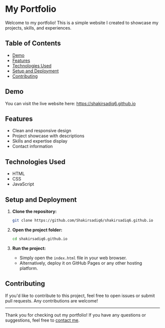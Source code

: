 # My Portfolio

Welcome to my portfolio! This is a simple website I created to showcase my projects, skills, and experiences.

## Table of Contents
- [Demo](#demo)
- [Features](#features)
- [Technologies Used](#technologies-used)
- [Setup and Deployment](#setup-and-deployment)
- [Contributing](#contributing)

## Demo

You can visit the live website here: https://shakirsadiq6.github.io

## Features

- Clean and responsive design
- Project showcase with descriptions
- Skills and expertise display
- Contact information

## Technologies Used

- HTML
- CSS
- JavaScript

## Setup and Deployment

1. **Clone the repository:**

    ```bash
    git clone https://github.com/Shakirsadiq6/shakirsadiq6.github.io
    ```

2. **Open the project folder:**

    ```bash
    cd shakirsadiq6.github.io
    ```

3. **Run the project:**

    - Simply open the `index.html` file in your web browser.
    - Alternatively, deploy it on GitHub Pages or any other hosting platform.

## Contributing

If you'd like to contribute to this project, feel free to open issues or submit pull requests. Any contributions are welcome!

---

Thank you for checking out my portfolio! If you have any questions or suggestions, feel free to [contact me](mailto:shakirsadiq24@gmail.com).
